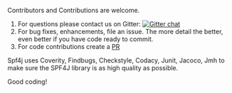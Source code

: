 Contributors and Contributions are welcome.

1) For questions please contact us on Gitter: [![Gitter chat](https://badges.gitter.im/zolyfarkas/spf4j.png)](https://gitter.im/spf4j/Lobby) 
2) For bug fixes, enhancements, file an issue. The more detail the better, even better if you have code ready to commit.
3) For code contributions create a [PR](https://help.github.com/articles/creating-a-pull-request/)

Spf4j uses Coverity, Findbugs, Checkstyle, Codacy, Junit, Jacoco, Jmh to make sure the SPF4J library is as high quality as possible.

Good coding!
